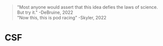 > "Most anyone would assert that this idea defies the laws of science.  But try it." -DeBruine, 2022 \
> "Now this, this is pod racing" -Skyler, 2022

# CSF
